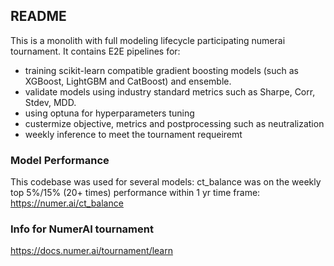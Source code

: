 ## README

This is a monolith with full modeling lifecycle participating numerai tournament. It contains E2E pipelines for:
- training scikit-learn compatible gradient boosting models (such as XGBoost, LightGBM and CatBoost) and ensemble.
- validate models using industry standard metrics such as Sharpe, Corr, Stdev, MDD.
- using optuna for hyperparameters tuning
- custermize objective, metrics and postprocessing such as neutralization
- weekly inference to meet the tournament requeiremt

### Model Performance
This codebase was used for several models:
ct_balance was on the weekly top 5%/15% (20+ times) performance within 1 yr time frame: https://numer.ai/ct_balance

### Info for NumerAI tournament
https://docs.numer.ai/tournament/learn
